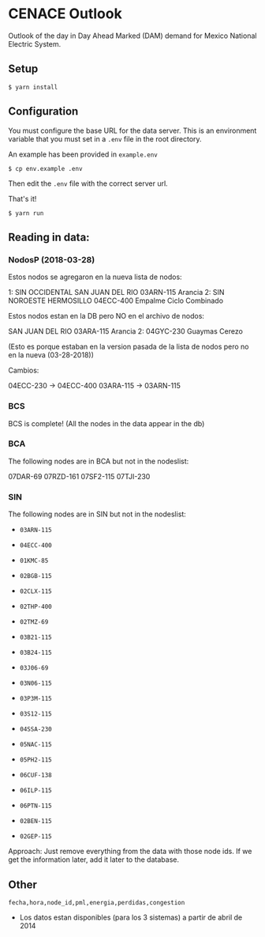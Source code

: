 # CENACE Outlook

Outlook of the day in Day Ahead Marked (DAM) demand for Mexico National Electric System.

## Setup

```
$ yarn install
```

## Configuration

You must configure the base URL for the data server. This is an environment variable that you must set in a `.env` file in the root directory. 

An example has been provided in `example.env`

```
$ cp env.example .env
```

Then edit the `.env` file with the correct server url.

That's it!

```
$ yarn run
```

## Reading in data:


### NodosP (2018-03-28)

Estos nodos se agregaron en la nueva lista de nodos:

1: SIN      OCCIDENTAL SAN JUAN DEL RIO 03ARN-115                 Arancia
2: SIN        NOROESTE       HERMOSILLO 04ECC-400 Empalme Ciclo Combinado


Estos nodos estan en la DB pero NO en el archivo de nodos:

SAN JUAN DEL RIO	03ARA-115	Arancia
2: 04GYC-230 Guaymas Cerezo

(Esto es porque estaban en la version pasada de la lista de nodos pero no en la nueva (03-28-2018))

Cambios:

04ECC-230 -> 04ECC-400
03ARA-115 -> 03ARN-115


### BCS

BCS is complete! (All the nodes in the data appear in the db)

### BCA

The following nodes are in BCA but not in the nodeslist:

07DAR-69
07RZD-161
07SF2-115
07TJI-230

### SIN

The following nodes are in SIN but not in the nodeslist:

- `03ARN-115`
- `04ECC-400`


- `01KMC-85`
- `02BGB-115`
- `02CLX-115`
- `02THP-400`
- `02TMZ-69`
- `03B21-115`
- `03B24-115`
- `03J06-69`
- `03N06-115`
- `03P3M-115`
- `03S12-115`
- `04SSA-230`
- `05NAC-115`
- `05PH2-115`
- `06CUF-138`
- `06ILP-115`
- `06PTN-115`
- `02BEN-115`
- `02GEP-115`

Approach: Just remove everything from the data with those node ids. If we get the information later, add it later to the database.



## Other

`fecha,hora,node_id,pml,energia,perdidas,congestion`

- Los datos estan disponibles (para los 3 sistemas) a partir de abril de 2014
